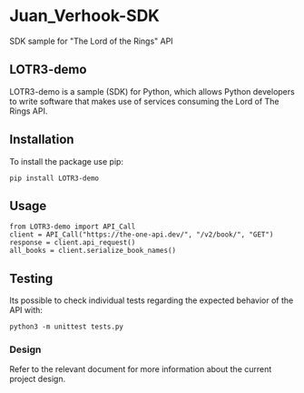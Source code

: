 # Juan_Verhook-SDK
SDK sample for "The Lord of the Rings" API

## LOTR3-demo

LOTR3-demo is a sample (SDK) for Python, which allows Python developers to write software that makes use of services consuming the Lord of The Rings API. 

## Installation

To install the package use pip:

```pip install LOTR3-demo```

## Usage

```
from LOTR3-demo import API_Call
client = API_Call("https://the-one-api.dev/", "/v2/book/", "GET")
response = client.api_request()
all_books = client.serialize_book_names()
```

## Testing
Its possible to check individual tests regarding the expected behavior of the API with: 

 ```python3 -m unittest tests.py```

### Design
Refer to the relevant document for more information about the current project design.